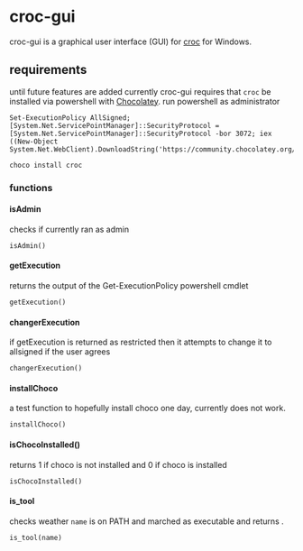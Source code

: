 # croc-gui
croc-gui is a graphical user interface (GUI) for [croc](https://github.com/schollz/croc) for Windows.
## requirements
until future features are added currently croc-gui requires that `croc` be installed via powershell with [Chocolatey](https://chocolatey.org). 
run powershell as administrator
```
Set-ExecutionPolicy AllSigned; [System.Net.ServicePointManager]::SecurityProtocol = [System.Net.ServicePointManager]::SecurityProtocol -bor 3072; iex ((New-Object System.Net.WebClient).DownloadString('https://community.chocolatey.org/install.ps1'))

choco install croc
```

### functions 
#### isAdmin  
checks if currently ran as admin
```
isAdmin()
```

#### getExecution
returns the output of the Get-ExecutionPolicy powershell cmdlet
```
getExecution()
```

#### changerExecution
if getExecution is returned as restricted then it attempts to change it to allsigned if the user agrees
```
changerExecution()
```

#### installChoco
a test function to hopefully install choco one day, currently does not work.
```
installChoco()
```

#### isChocoInstalled()
returns 1 if choco is not installed and 0 if choco is installed
```
isChocoInstalled()
```

#### is_tool
checks weather `name` is on PATH and marched as executable and returns .
```
is_tool(name)
```
